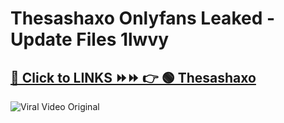 
 # Thesashaxo Onlyfans Leaked - Update Files 1lwvy

## <h2><a href="https://clipsfans.com/Thesashaxo&ref=git">🔗 Click to LINKS ⏩⏩ 👉 🟢 Thesashaxo </a></h2>

<a href="https://clipsfans.com/Thesashaxo&ref=git" rel="nofollow" data-target="animated-image.originalLink"><img src="https://i.ibb.co.com/xMMVF88/686577567.gif" alt="Viral Video Original" style="max-width: 100%; display: inline-block;" data-target="animated-image.originalImage"></a>

